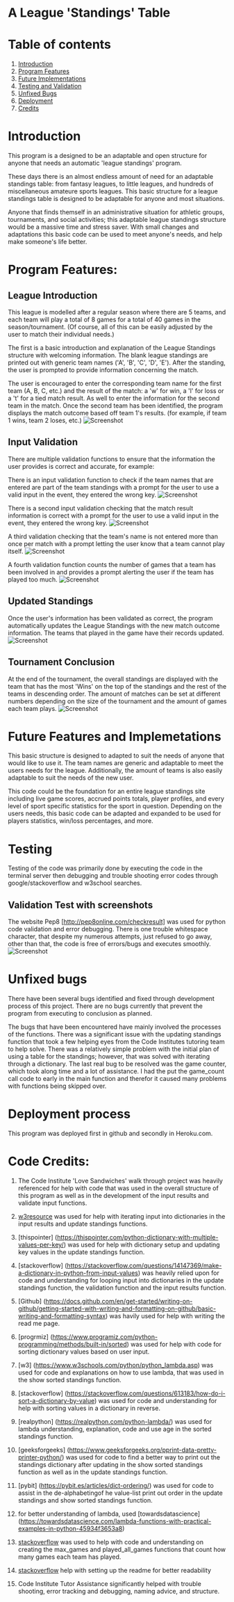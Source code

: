 # **A League 'Standings' Table**


# Table of contents
1. [Introduction](#introduction)
2. [Program Features](#program_features)
3. [Future Implementations](#future_implementations)
4. [Testing and Validation](#testing)
5. [Unfixed Bugs](#unfixedbugs)
6. [Deployment](#deployment)
7. [Credits](#code-credits)

# **Introduction**

This program is a designed to be an adaptable and open structure for anyone that needs an automatic 'league standings' program. 

These days there is an almost endless amount of need for an adaptable standings table: from fantasy leagues, to little leagues, and hundreds of miscellaneous amateure sports leagues. This basic structure for a league standings table is designed to be adaptable for anyone and most situations.

Anyone that finds themself in an administrative situation for athletic groups, tournaments, and social activities; this adaptable league standings structure would be a massive time and stress saver. With small changes and adaptations this basic code can be used to meet anyone's needs, and help make someone's life better.




# **Program Features:**


## League Introduction 

This league is modelled after a regular season where there are 5 teams, and each team will play a total of 8 games for a total of 40 games in the season/tournament. (Of course, all of this can be easily adjusted by the user to match their individual needs.) 

The first is a basic introduction and explanation of the League Standings structure with welcoming information. The blank league standings are printed out with generic team names ('A', 'B', 'C', 'D', 'E'). After the standing, the user is prompted to provide information concerning the match.


The user is encouraged to enter the corresponding team name for the first team (A, B, C, etc.) and the result of the match: a 'w' for win, a 'l' for loss or a 't' for a tied match result. As well to enter the information for the second team in the match. Once the second team has been identified, the program displays the match outcome based off team 1's results. (for example, if team 1 wins, team 2 loses, etc.)
![Screenshot](/assets/images/league%20intro.webp)




## Input Validation

There are multiple validation functions to ensure that the information the user provides is correct and accurate, for example:


There is an input validation function to check if the team names that are entered are part of the team standings with a prompt for the user to use a valid input in the event, they entered the wrong key.
![Screenshot](/assets/images/valid%20team%20name.webp) 





There is a second input validation checking that the match result information is correct with a prompt for the user to use a valid input in the event, they entered the wrong key.
![Screenshot](/assets/images/invalid%20input.webp) 




A third validation checking that the team's name is not entered more than once per match with a prompt letting the user know that a team cannot play itself.
![Screenshot](/assets/images/themselves.webp)




A fourth validation function counts the number of games that a team has been involved in and provides a prompt alerting the user if the team has played too much.
![Screenshot](/assets/images/played%20all%20games%20prompt.webp)



## Updated Standings

Once the user's information has been validated as correct, the program automatically updates the League Standings with the new match outcome information. The teams that played in the game have their records updated.
![Screenshot](/assets/images/updated.webp)




## Tournament Conclusion

At the end of the tournament, the overall standings are displayed with the team that has the most 'Wins' on the top of the standings and the rest of the teams in descending order. The amount of matches can be set at different numbers depending on the size of the tournament and the amount of games each team plays.
![Screenshot](/assets/images/results.webp)




# **Future Features and Implemetations**


This basic structure is designed to adapted to suit the needs of anyone that would like to use it. The team names are generic and adaptable to meet the users needs for the league. Additionally, the amount of teams is also easily adaptable to suit the needs of the new user. 

This code could be the foundation for an entire league standings site including live game scores, accrued points totals, player profiles, and every level of sport specific statistics for the sport in question. Depending on the users needs, this basic code can be adapted and expanded to be used for players statistics, win/loss percentages, and more.



# **Testing** 

Testing of the code was primarily done by executing the code in the terminal server then debugging and trouble shooting error codes through google/stackoverflow and w3school searches.




## Validation Test with screenshots

The website Pep8 [http://pep8online.com/checkresult] was used for python code validation and error debugging. There is one trouble whitespace character, that despite my numerous attempts, just refused to go away, other than that, the code is free of errors/bugs and executes smoothly.
![Screenshot](/assets/images/validation.webp)




# **Unfixed bugs**

There have been several bugs identified and fixed through development process of this project. There are no bugs currently that prevent the program from executing to conclusion as planned. 

The bugs that have been encountered have mainly involved the processes of the functions. There was a significant issue with the updating standings function that took a few helping eyes from the Code Institutes tutoring team to help solve. There was a relatively simple problem with the initial plan of using a table for the standings; however, that was solved with iterating through a dictionary. The last real bug to be resolved was the game counter, which took along time and a lot of assistance. I had the put the game_count call code to early in the main function and therefor it caused many problems with functions being skipped over. 



# **Deployment process**

This program was deployed first in github and secondly in Heroku.com.




# **Code Credits:**

1. The Code Institute 'Love Sandwiches' walk through project was heavily referenced for help with code that was used in the overall structure of this program as well as in the development of the input results and validate input functions. 

2. [w3resource](https://www.w3resource.com/python-exercises/dictionary/python-data-type-dictionary-exercise-1.php#:~:text=Use%20dict.,based%20on%20the%20second%20argument.) was used for help with iterating input into dictionaries in the input results and update standings functions.

3. [thispointer] (https://thispointer.com/python-dictionary-with-multiple-values-per-key/) was used for help with dictionary setup and updating key values in the update standings function.

4. [stackoverflow] (https://stackoverflow.com/questions/14147369/make-a-dictionary-in-python-from-input-values) was heavily relied upon for code and understanding for looping input into dictionaries in the update standings function, the validation function and the input results function.

5. [Github] (https://docs.github.com/en/get-started/writing-on-github/getting-started-with-writing-and-formatting-on-github/basic-writing-and-formatting-syntax) was havily used for help with writing the read me page.

6. [progrmiz] (https://www.programiz.com/python-programming/methods/built-in/sorted) was used for help with code for sorting dictionary values based on user input.

7. [w3] (https://www.w3schools.com/python/python_lambda.asp) was used for code and explanations on how to use lambda, that was used in the show sorted standings function.

8. [stackoverflow] (https://stackoverflow.com/questions/613183/how-do-i-sort-a-dictionary-by-value) was used for code and understanding for help with sorting values in a dictionary in reverse.

9. [realpython] (https://realpython.com/python-lambda/) was used for lambda understanding, explanation, code and use age in the sorted standings function.

10. [geeksforgeeks] (https://www.geeksforgeeks.org/pprint-data-pretty-printer-python/) was used for code to find a better way to print out the standings dictionary after updating in the show sorted standings function as well as in the update standings function.

11. [pybit] (https://pybit.es/articles/dict-ordering/) was used for code to assist in the de-alphabetingof he value-list print out order in the update standings and show sorted standings function.

12. for better understanding of lambda, used [towardsdatascience] (https://towardsdatascience.com/lambda-functions-with-practical-examples-in-python-45934f3653a8)

13. [stackoverflow](https://stackoverflow.com/questions/40302580/same-input-twice-not-to-be-entered-twice) was used to help with code and understanding on creating the max_games and played_all_games functions that count how many games each team has played.

14. [stackoverflow](https://stackoverflow.com/questions/11948245/markdown-to-create-pages-and-table-of-contents) help with setting up the readme for better readability

15. Code Institute Tutor Assistance significantly helped with trouble shooting, error tracking and debugging, naming advice, and structure.